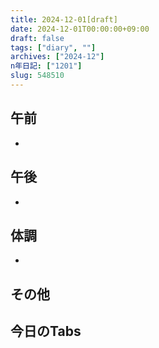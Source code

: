 ```yaml
---
title: 2024-12-01[draft]
date: 2024-12-01T00:00:00+09:00
draft: false
tags: ["diary", ""]
archives: ["2024-12"]
n年日記: ["1201"]
slug: 548510
---
```

## 午前
- 
## 午後
- 
## 体調
- 
## その他
## 今日のTabs